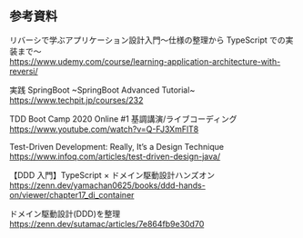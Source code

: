## 参考資料

リバーシで学ぶアプリケーション設計入門〜仕様の整理から TypeScript での実装まで〜  
https://www.udemy.com/course/learning-application-architecture-with-reversi/

実践 SpringBoot ~SpringBoot Advanced Tutorial~  
https://www.techpit.jp/courses/232

TDD Boot Camp 2020 Online #1 基調講演/ライブコーディング
https://www.youtube.com/watch?v=Q-FJ3XmFlT8

Test-Driven Development: Really, It’s a Design Technique
https://www.infoq.com/articles/test-driven-design-java/

【DDD 入門】TypeScript × ドメイン駆動設計ハンズオン
https://zenn.dev/yamachan0625/books/ddd-hands-on/viewer/chapter17_di_container

ドメイン駆動設計(DDD)を整理
https://zenn.dev/sutamac/articles/7e864fb9e30d70
